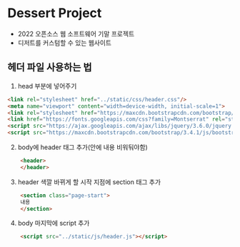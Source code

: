 # Dessert Project
- 2022 오픈소스 웹 소프트웨어 기말 프로젝트
- 디저트를 커스텀할 수 있는 웹사이트

<h2>헤더 파일 사용하는 법</h2>

1. head 부분에 넣어주기
```html
<link rel="stylesheet" href="../static/css/header.css"/>
<meta name="viewport" content="width=device-width, initial-scale=1">
<link rel="stylesheet" href="https://maxcdn.bootstrapcdn.com/bootstrap/3.4.1/css/bootstrap.min.css">
<link href="https://fonts.googleapis.com/css?family=Montserrat" rel="stylesheet">
<script src="https://ajax.googleapis.com/ajax/libs/jquery/3.6.0/jquery.min.js"></script>
<script src="https://maxcdn.bootstrapcdn.com/bootstrap/3.4.1/js/bootstrap.min.js"></script>
```
2. body에 header 태그 추가(안에 내용 비워둬야함)
```html
    <header>
    </header>
```
3. header 색깔 바뀌게 할 시작 지점에 section 태그 추가
```html
    <section class="page-start">
    내용
    </section>
```
4. body 마지막에 script 추가
```html
    <script src="../static/js/header.js"></script>
```
